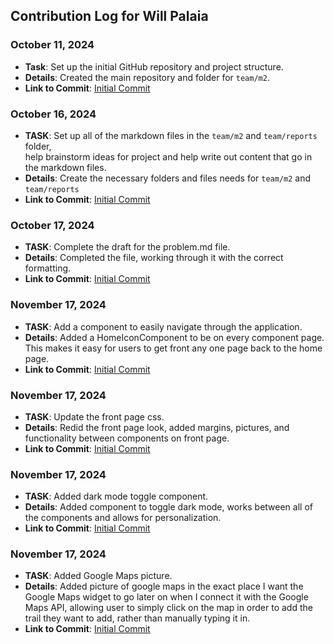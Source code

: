 ## Contribution Log for Will Palaia

### October 11, 2024
- **Task**: Set up the initial GitHub repository and project structure.
- **Details**: Created the main repository and folder for `team/m2`.
- **Link to Commit**: [Initial Commit](https://github.com/repo/94299bbf1fe97b3fe26477bb5f79dc1f30fece8d)

### October 16, 2024
- **TASK**: Set up all of the markdown files in the `team/m2` and `team/reports` folder,  
 help brainstorm ideas for project and help write out content that go in the markdown files.
- **Details**: Create the necessary folders and files needs for `team/m2` and `team/reports`
- **Link to Commit**: [Initial Commit](https://github.com/repo/bfa2ceebec4406b3a9286d66c3e5040223cd4f4e)

### October 17, 2024
- **TASK**: Complete the draft for the problem.md file.
- **Details**: Completed the file, working through it with the correct formatting.
- **Link to Commit**: [Initial Commit](https://github.com/repo/e958b2978b1cde55e145abef51b9037c42546f97)

### November 17, 2024
- **TASK**: Add a component to easily navigate through the application.
- **Details**: Added a HomeIconComponent to be on every component page. This makes it easy for users to get front any one page back to the home page.
- **Link to Commit**: [Initial Commit](https://github.com/WillPalaia/326Project/pull/57/commits/fe3581338960cdebc7441224f7de7662b10c9cea)

### November 17, 2024
- **TASK**: Update the front page css.
- **Details**: Redid the front page look, added margins, pictures, and functionality between components on front page.
- **Link to Commit**: [Initial Commit](https://github.com/WillPalaia/326Project/pull/57/commits/0612846d0365dcb1d231c2eef0ac0bdea7fbe9d4)

### November 17, 2024
- **TASK**: Added dark mode toggle component.
- **Details**: Added component to toggle dark mode, works between all of the components and allows for personalization.
- **Link to Commit**: [Initial Commit](https://github.com/WillPalaia/326Project/pull/62/commits/14e52ec1b75822d48da112210cddab1779ad8e6c)

### November 17, 2024
- **TASK**: Added Google Maps picture.
- **Details**: Added picture of google maps in the exact place I want the Google Maps widget to go later on when I connect it with the Google Maps API, allowing user to simply click on the map in order to add the trail they want to add, rather than manually typing it in.
- **Link to Commit**: [Initial Commit](https://github.com/repo/5cd9d1cfac47e43c3fc9dbd85ae45a99ed7edc6c)